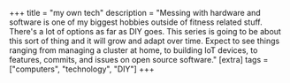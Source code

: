 +++
title = "my own tech"
description = "Messing with hardware and software is one of my biggest hobbies outside of fitness related stuff. There's a lot of options as far as DIY goes. This series is going to be about this sort of thing and it will grow and adapt over time. Expect to see things ranging from managing a cluster at home, to building IoT devices, to features, commits, and issues on open source software."
[extra]
tags = ["computers", "technology", "DIY"]
+++